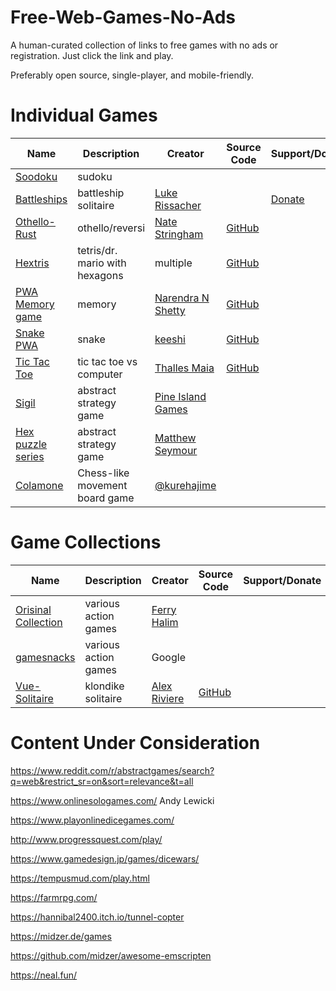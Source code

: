 # Free-Web-Games-No-Ads
A human-curated collection of links to free games with no ads or registration. Just click the link and play.

Preferably open source, single-player, and mobile-friendly.

Individual Games
==================

| Name | Description | Creator | Source Code | Support/Donate |
| ---- | ---- | ---- | ---- | ---- |
| [Soodoku](https://soodoku.com/ ) | sudoku | | | |
| [Battleships](https://lukerissacher.com/battleships) | battleship solitaire | [Luke Rissacher](https://lukerissacher.com/) | | [Donate](https://lukerissacher.com/howtopay) |
| [Othello-Rust](https://othello-rust.web.app/) | othello/reversi | [Nate Stringham](https://github.com/nstringham) | [GitHub](https://github.com/nstringham/othello-web-app) | |
| [Hextris](https://hextris.io/ ) | tetris/dr. mario with hexagons | multiple | [GitHub](https://github.com/Hextris/hextris) | |
| [PWA Memory game](https://pwa-memory-game.surge.sh/) | memory | [Narendra N Shetty](https://narendrashetty.github.io/) | [GitHub](https://github.com/narendrashetty/pwa-memory-game) |
| [Snake PWA](https://snake-pwa.github.io/) | snake | [keeshi](https://github.com/keeshii) | [GitHub](https://github.com/snake-pwa/snake) | | 
| [Tic Tac Toe](https://tmaiadev-tictactoe.netlify.app/) | tic tac toe vs computer | [Thalles Maia](https://thallesmaia.com/) | [GitHub](https://github.com/tmaiadev) | |
| [Sigil](https://sigilbattle.com/) | abstract strategy game | [Pine Island Games](https://sigilbattle.com/static/images/pine-island-games-logo.png) | | |
| [Hex puzzle series](http://www.mseymour.ca/hex_puzzle/hexpuzzle.html) | abstract strategy game | [Matthew Seymour](http://www.mseymour.ca/hex_book/hexstrat.html) | | |
| [Colamone](https://kurehajime.github.io/colamone_js/) | Chess-like movement board game | [@kurehajime](https://twitter.com/kurehajime) |



Game Collections
================

| Name | Description | Creator | Source Code | Support/Donate |
| ---- | ---- | ---- | ---- | ---- |
| [Orisinal Collection](https://www.ferryhalim.com/orisinal/) | various action games | [Ferry Halim](https://www.ferryhalim.com/) | | |
| [gamesnacks](https://gamesnacks.com/) | various action games | Google | | |
| [Vue-Solitaire](https://vue-solitaire.netlify.app/) | klondike solitaire | [Alex Riviere](https://alex.party) | [GitHub](https://github.com/fimion/vue-solitaire) | |



Content Under Consideration
============================

https://www.reddit.com/r/abstractgames/search?q=web&restrict_sr=on&sort=relevance&t=all

https://www.onlinesologames.com/ Andy Lewicki

https://www.playonlinedicegames.com/

http://www.progressquest.com/play/





https://www.gamedesign.jp/games/dicewars/

https://tempusmud.com/play.html

https://farmrpg.com/

https://hannibal2400.itch.io/tunnel-copter

https://midzer.de/games

https://github.com/midzer/awesome-emscripten

https://neal.fun/

